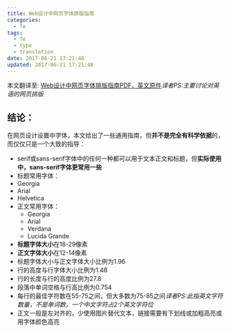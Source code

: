 ```yaml
---
title: Web设计中网页字体排版指南
categories:
  - fe
tags:
  - fe
  - type
  - translation
date: 2017-06-21 17:21:48
updated: 2017-06-21 17:21:48
---
```


本文翻译至: [Web设计中网页字体排版指南PDF，英文原件](./web-type-guidlines.pdf)*译者PS:主要讨论对英语的网页排版*


## 结论：

在网页设计设置中字体，本文给出了一些通用指南，但**并不是完全有科学依据**的，而仅仅只是一个大致的指导：

 - serif或sans-serif字体中的任何一种都可以用于文本正文和标题，但**实际使用中，sans-serif字体更常用一些**
 - 标题常用字体：
  - Georgia
  - Arial
  - Helvetica
- 正文常用字体：
  - Georgia
  - Arial
  - Verdana
  - Lucida Grande
- **标题字体大小**在18-29像素
- **正文字体大小**在12-14像素
- 标题字体大小与正文字体大小比例为1.96
- 行的高度与行字体大小比例为1.48
- 行的长度与行的高度比例为27.8
- 段落中单词空格与行高比例为0.754
- 每行的最佳字符数在55-75之间，但大多数为75-85之间*译者PS:此指英文字符数量，不是单词数，一个中文字符占2个英文字符位*
- 正文一般是左对齐的，少使用图片替代文本，链接需要有下划线或加粗高亮或用字体颜色高亮